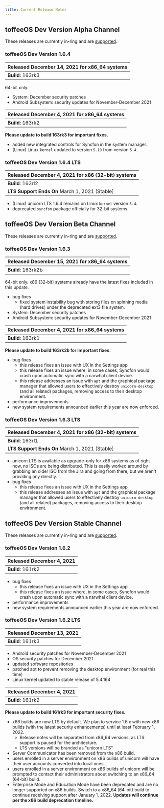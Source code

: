 ```yaml
---
title: Current Release Notes
---
```

## toffeeOS Dev Version Alpha Channel
These releases are currently in-ring and are [supported](/releases/lifecycle/).

### toffeeOS Dev Version 1.6.4
| **Released** December 14, 2021 for x86_64 systems |
|--------------------------------|
| **Build**: 163rk3 |

64-bit only.  

- System: December security patches
- Android Subsystem: security updates for November-December 2021

| **Released** December 4, 2021 for x86_64 systems |
|--------------------------------|
| **Build**: 163rk2 | 

**Please update to build 163rk3 for important fixes.**

- added new integrated controls for Syncfon in the system manager.
- (Linux) Linux ``kernel`` updated to version ``5.10`` from version ``5.4``.

### toffeeOS Dev Version 1.6.4 LTS
| **Released** December 4, 2021 for x86 (32-bit) systems |
|--------------------------------|
| **Build**: 163rl2 |
| **LTS Support Ends On** March 1, 2021 (Stable) |

- (Linux) unicorn LTS 1.6.4 remains on Linux ``kernel`` version ``5.4``.
- deprecated `syncfon` package officially for 32-bit systems.

## toffeeOS Dev Version Beta Channel
These releases are currently in-ring and are [supported](/releases/lifecycle/). 

### toffeeOS Dev Version 1.6.3
| **Released** December 15, 2021 for x86_64 systems |
|--------------------------------|
| **Build**: 163rk2b |

64-bit only. x86 (32-bit) systems already have the latest fixes included in this update.

- bug fixes
	- fixed system instability bug with storing files on spinning media (hard drives) under the deprecated ext3 file system. 
- System: December security patches
- Android Subsystem: security updates for November-December 2021

| **Released** December 4, 2021 for x86_64 systems |
|--------------------------------------------------|
| **Build**: 163rk1 |

**Please update to build 163rk2b for important fixes.**

- bug fixes
	- this release fixes an issue with UX in the Settings app
	- this release fixes an issue where, in some cases, Syncfon would crash upon automatic sync with a narwhal client device.
	- this release addresses an issue with `apt` and the graphical package manager that allowed users to effectively destroy `unicorn-desktop` (and all related) packages, removing access to their desktop environment.
- performance improvements
- new system requirements announced earlier this year are now enforced.

### toffeeOS Dev Version 1.6.3 LTS
| **Released** December 4, 2021 for x86 (32-bit) systems |
|--------------------------------------------------------|
| **Build**: 163rl1 |
| **LTS Support Ends On** March 1, 2021 (Stable) |

- unicorn LTS is available as upgrade-only for x86 systems as of right now, no ISOs are being distributed. This is easily worked around by grabbing an older ISO from the Jira and going from there, but we aren't providing any directly.
- bug fixes
	- this release fixes an issue with UX in the Settings app
	- this release addresses an issue with `apt` and the graphical package manager that allowed users to effectively destroy `unicorn-desktop` (and all related) packages, removing access to their desktop environment.

## toffeeOS Dev Version Stable Channel
These releases are currently in-ring and are [supported](/releases/lifecycle/).

### toffeeOS Dev Version 1.6.2
| **Released** December 4, 2021 |
|--------------------------------|
| **Build**: 161rk2 |

- bug fixes
	- this release fixes an issue with UX in the Settings app
	- this release fixes an issue where, in some cases, Syncfon would crash upon automatic sync with a narwhal client device.
- performance improvements
- new system requirements announced earlier this year are now enforced.

### toffeeOS Dev Version 1.6.2 LTS
| **Released** December 13, 2021 |
|--------------------------------|
| **Build**: 161rk3 |

- Android security patches for November-December 2021
- OS security patches for December 2021
- updated software repositories
- patched apt to prevent removing the desktop environment (for real this time)
- Linux kernel updated to stable release of 5.4.164

| **Released** December 4, 2021 |
|--------------------------------|
| **Build**: 161rk2 |

**Please update to build 161rk3 for important security fixes.**

- x86 builds are now LTS by default. We plan to service 1.6.x with new x86 builds (with the latest security enhancements) until at least February 1, 2022.
	- Release notes will be separated from x86_64 versions, as LTS support is paused for the architecture.
	- LTS versions will be branded as "unicorn LTS"
- Server Communicator has been removed from the x86 build.
- users enrolled in a server environment on x86 builds of unicorn will have their user accounts converted into local ones.
- users enrolled in a server environment on x86 builds of unicorn will be prompted to contact their administrators about switching to an x86_64 (64-bit) build.
- Enterprise Mode and Education Mode have been deprecated and are no longer supported on x86 builds. Switch to a x86_64 (64-bit) build to continue receiving support after January 1, 2022. **Updates will continue per the x86 build deprecation timeline.**
